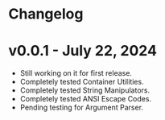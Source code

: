 # Changelog

# v0.0.1 - July 22, 2024
- Still working on it for first release.
- Completely tested Container Utilities.
- Completely tested String Manipulators.
- Completely tested ANSI Escape Codes.
- Pending testing for Argument Parser.